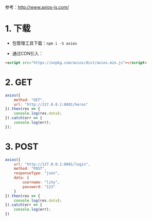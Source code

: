 参考：<http://www.axios-js.com/>

# 1. 下载

- 包管理工具下载：`npm i -S axios`

- 通过CDN引入：

```html
<script src="https://unpkg.com/axios/dist/axios.min.js"></script>
```

# 2. GET

```js
axios({
    method: "GET",
    url: "http://127.0.0.1:8081/heros"
}).then(res => {
    console.log(res.data);
}).catch(err => {
    console.log(err);
});
```

# 3. POST

```js
axios({
    url: "http://127.0.0.1:8081/login",
    method: "POST",
    responseType: "json",
    data: {
        username: "lihy",
        password: "123"
    }
}).then(res => {
    console.log(res.data);
}).catch(err => {
    console.log(err);
})
```






